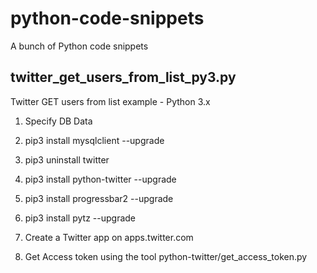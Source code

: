 # python-code-snippets
A bunch of Python code snippets
## twitter_get_users_from_list_py3.py ##

Twitter GET users from list example - Python 3.x
 1. Specify DB Data
 2. pip3 install mysqlclient --upgrade
 4. pip3 uninstall twitter
 5. pip3 install python-twitter --upgrade
 6. pip3 install progressbar2 --upgrade
 7. pip3 install pytz --upgrade

 8. Create a Twitter app on apps.twitter.com
 9. Get Access token using the tool python-twitter/get_access_token.py
